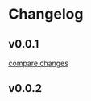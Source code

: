 # Changelog


## v0.0.1

[compare changes](https://github.com/zephkelly/formulate/compare/v0.0.2...v0.0.1)

## v0.0.2

